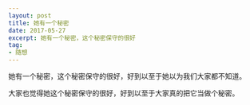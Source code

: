 ```yaml
---
layout: post
title: 她有一个秘密
date: 2017-05-27
excerpt: 她有一个秘密，这个秘密保守的很好
tag: 
- 随想
---
```


她有一个秘密，这个秘密保守的很好，好到以至于她以为我们大家都不知道。

大家也觉得她这个秘密保守的很好，好到以至于大家真的把它当做个秘密。